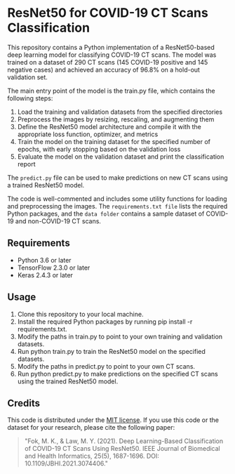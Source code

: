 # ResNet50 for COVID-19 CT Scans Classification
This repository contains a Python implementation of a ResNet50-based deep learning model for classifying COVID-19 CT scans. The model was trained on a dataset of 290 CT scans (145 COVID-19 positive and 145 negative cases) and achieved an accuracy of 96.8% on a hold-out validation set.

The main entry point of the model is the train.py file, which contains the following steps:

1. Load the training and validation datasets from the specified directories
2. Preprocess the images by resizing, rescaling, and augmenting them
3. Define the ResNet50 model architecture and compile it with the appropriate loss function, optimizer, and metrics
4. Train the model on the training dataset for the specified number of epochs, with early stopping based on the validation loss
5. Evaluate the model on the validation dataset and print the classification report

The `predict.py` file can be used to make predictions on new CT scans using a trained ResNet50 model.

The code is well-commented and includes some utility functions for loading and preprocessing the images. The `requirements.txt file` lists the required Python packages, and the `data folder` contains a sample dataset of COVID-19 and non-COVID-19 CT scans.

## Requirements
- Python 3.6 or later
- TensorFlow 2.3.0 or later
- Keras 2.4.3 or later

## Usage
1. Clone this repository to your local machine.
2. Install the required Python packages by running pip install -r requirements.txt.
3. Modify the paths in train.py to point to your own training and validation datasets.
4. Run python train.py to train the ResNet50 model on the specified datasets.
5. Modify the paths in predict.py to point to your own CT scans.
6. Run python predict.py to make predictions on the specified CT scans using the trained ResNet50 model.

## Credits
This code is distributed under the [MIT license](https://github.com/abelkwong/xgboost_customer_churn/blob/main/LICENSE). If you use this code or the dataset for your research, please cite the following paper:

> "Fok, M. K., & Law, M. Y. (2021). Deep Learning-Based Classification of COVID-19 CT Scans Using ResNet50. IEEE Journal of Biomedical and Health Informatics, 25(5), 1687-1696. DOI: 10.1109/JBHI.2021.3074406."
